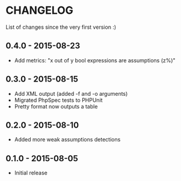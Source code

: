 # CHANGELOG
List of changes since the very first version :)

## 0.4.0 - 2015-08-23
- Add metrics: "x out of y bool expressions are assumptions (z%)"

## 0.3.0 - 2015-08-15
- Add XML output (added -f and -o arguments)
- Migrated PhpSpec tests to PHPUnit
- Pretty format now outputs a table

## 0.2.0 - 2015-08-10
- Added more weak assumptions detections

## 0.1.0 - 2015-08-05
- Initial release